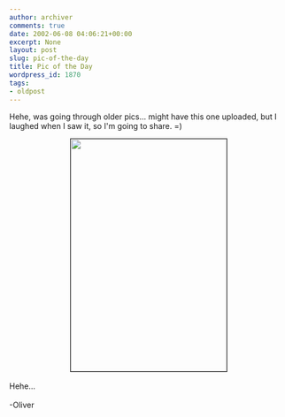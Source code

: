```yaml
---
author: archiver
comments: true
date: 2002-06-08 04:06:21+00:00
excerpt: None
layout: post
slug: pic-of-the-day
title: Pic of the Day
wordpress_id: 1870
tags:
- oldpost
---
```


Hehe, was going through older pics... might have this one uploaded, but I laughed when I saw it, so I'm going to share. =)<br /><center><img src="http://www.oliverweb.com/newsimages/hatedchad.jpg" width="282" height="421" border="1"></center><br />Hehe...<br /><br />-Oliver
